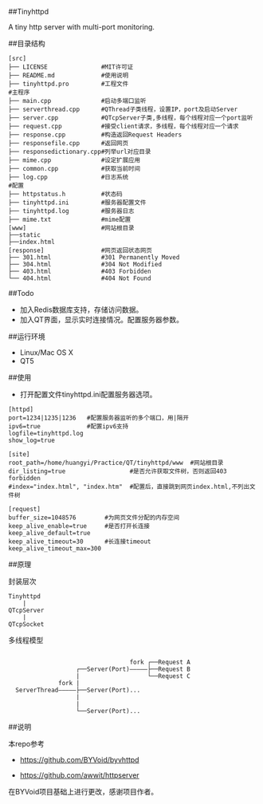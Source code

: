 ##Tinyhttpd

A tiny http server with multi-port monitoring.

##目录结构

```
[src]
├── LICENSE               #MIT许可证
├── README.md             #使用说明
├── tinyhttpd.pro         #工程文件
#主程序
├── main.cpp              #启动多端口监听
├── serverthread.cpp      #QThread子类线程，设置IP，port及启动Server
├── server.cpp            #QTcpServer子类,多线程，每个线程对应一个port监听
├── request.cpp           #接受client请求，多线程，每个线程对应一个请求
├── response.cpp          #构造返回Request Headers
├── responsefile.cpp      #返回网页
├── responsedictionary.cpp#列举url对应目录
├── mime.cpp              #设定扩展应用
├── common.cpp            #获取当前时间
├── log.cpp               #日志系统
#配置
├── httpstatus.h          #状态码
├── tinyhttpd.ini         #服务器配置文件
├── tinyhttpd.log         #服务器日志
├── mime.txt              #mime配置
[www]                     #网站根目录
├──static
├──index.html
[response]                #网页返回状态网页
├── 301.html              #301 Permanently Moved
├── 304.html              #304 Not Modified
├── 403.html              #403 Forbidden
└── 404.html              #404 Not Found
```

##Todo
+ 加入Redis数据库支持，存储访问数据。
+ 加入QT界面，显示实时连接情况。配置服务器参数。

##运行环境
+ Linux/Mac OS X
+ QT5

##使用

- 打开配置文件tinyhttpd.ini配置服务器选项。

```
[httpd]
port=1234|1235|1236   #配置服务器监听的多个端口，用|隔开
ipv6=true             #配置ipv6支持
logfile=tinyhttpd.log
show_log=true

[site]
root_path=/home/huangyi/Practice/QT/tinyhttpd/www  #网站根目录
dir_listing=true                  #是否允许获取文件树，否则返回403 forbidden
#index="index.html", "index.htm"  #配置后，直接跳到网页index.html,不列出文件树

[request]
buffer_size=1048576        #为网页文件分配的内存空间
keep_alive_enable=true     #是否打开长连接
keep_alive_default=true
keep_alive_timeout=30      #长连接timeout
keep_alive_timeout_max=300

```

##原理

封装层次

```
Tinyhttpd
    |
QTcpServer
    |                                      
QTcpSocket                             
```             

多线程模型

```             

                                  fork ┌──Request A
                   ┌──Server(Port)—————├──Request B
                   |                   └──Request C 
              fork |                    
  ServerThread—————├──Server(Port)...
                   |
                   |
                   └──Server(Port)...

```

##说明

本repo参考

+ https://github.com/BYVoid/byvhttpd

+ https://github.com/awwit/httpserver

在BYVoid项目基础上进行更改，感谢项目作者。
